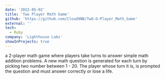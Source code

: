 ```yaml
---
date: '2022-05-02'
title: 'Two Player Math Game'
github: 'https://github.com/Cloud9NB/TwO-O-Player_Math_Game'
external: ''
tech:
  - Ruby
company: 'Lighthouse Labs'
showInProjects: true
---
```


a 2-player math game where players take turns to answer simple math addition problems. A new math question is generated for each turn by picking two number between 1 - 20. The player whose turn it is, is prompted the question and must answer correctly or lose a life.
